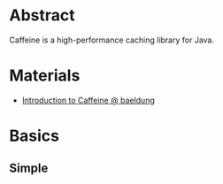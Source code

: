 # Abstract

Caffeine is a high-performance caching library for Java.

# Materials

* [Introduction to Caffeine @ baeldung](https://www.baeldung.com/java-caching-caffeine)

# Basics

## Simple



